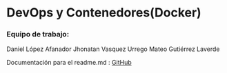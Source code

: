 # DevOps y Contenedores(Docker)

### Equipo de trabajo:

Daniel López Afanador
Jhonatan Vasquez Urrego
Mateo Gutiérrez Laverde

Documentación para el readme.md : [GitHub](https://docs.github.com/es/get-started/writing-on-github/getting-started-with-writing-and-formatting-on-github/basic-writing-and-formatting-syntax)

